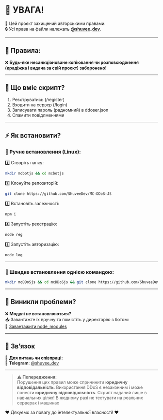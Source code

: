 # 🚨 УВАГА!  

📌 Цей проєкт захищений авторськими правами.  
🔒 Усі права на файли належать **[@shuvee_dev](https://github.com/shuvee_dev)**.  

---

## 📜 Правила:  
❌ **Будь-яке несанкціоноване копіювання чи розповсюдження (крадіжка і видача за свій проєкт) заборонено!**  

---

## 📜 Що вміє скрипт?  
1. Реєструватись (/register)
2. Входити на сервер (/login)
3. Записувати пароль (радномний) в ddoser.json
4. Спамити повідлменнями


---

## ⚡ Як встановити?  

### 🔧 Ручне встановлення (Linux):  
1️⃣ Створіть папку:  
```bash
mkdir mcbotjs && cd mcbotjs
```  
2️⃣ Клонуйте репозиторій:  
```bash
git clone https://github.com/ShuveeDev/MC-DDoS-JS
```  
3️⃣ Встановіть залежності:  
```bash
npm i
```  
4️⃣ Запустіть реєстрацію:  
```bash
node reg
```
5️⃣ Запустіть авторизацію:  
```bash
node log
```
---

### 🚀 Швидке встановлення однією командою:  
```bash
mkdir mcDDoSjs && cd mcDDoSjs && git clone https://github.com/ShuveeDev/MC-DDoS-JS && npm i && node reg.js
```  

---

## 🔧 Виникли проблеми?  
❌ **Модулі не встановлюються?**  
📥 Завантажте їх вручну та помістіть у директорію з ботом:  
🔗 [Завантажити node_modules](https://www.dropbox.com/scl/fi/5ei4hxbr2oz36o2qj6rto/node_modules.zip?rlkey=w922zpk6zss5vevt4sxb0y0ha&st=hygf2cae&dl=1)  

---

## 📩 Зв’язок  
📢 **Для питань чи співпраці:**  
📲 **Telegram**: [@shuvee_dev](https://t.me/shuvee_dev)  

---

> **⚠️ Попередження:**  
> Порушення цих правил може спричинити **юридичну відповідальність**.
> Використання DDoS є незаконним і може понести **юридичну відповідальність**.
> Скрипт наданий лише в навчальних цілях! В жодному разі не тестувати на реальних серверах і машинах

❤️ Дякуємо за повагу до інтелектуальної власності! ❤️
